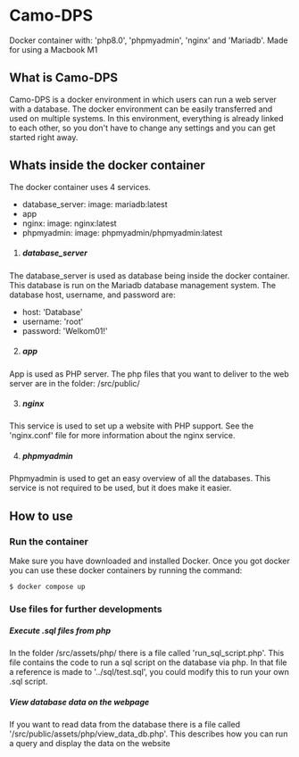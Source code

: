 # Camo-DPS
 Docker container with: 'php8.0', 'phpmyadmin', 'nginx' and 'Mariadb'.
 Made for using a Macbook M1

## What is Camo-DPS
Camo-DPS is a docker environment in which users can run a web server with a database. The docker environment can be easily transferred and used on multiple systems. In this environment, everything is already linked to each other, so you don't have to change any settings and you can get started right away.

## Whats inside the docker container
 The docker container uses 4 services.
 * database_server: image: mariadb:latest
 * app
 * nginx: image: nginx:latest
 * phpmyadmin: image: phpmyadmin/phpmyadmin:latest

1. ##### database_server
 The database_server is used as database being inside the docker container. This database is run on the Mariadb database management system.
 The database host, username, and password are:
 * host: 'Database'
 * username: 'root'
 * password: 'Welkom01!'

2. ##### app
 App is used as PHP server. The php files that you want to deliver to the web server are in the folder: /src/public/

3. ##### nginx
 This service is used to set up a website with PHP support. See the 'nginx.conf' file for more information about the nginx service.

4. ##### phpmyadmin
 Phpmyadmin is used to get an easy overview of all the databases. This service is not required to be used, but it does make it easier.


## How to use
### Run the container
 Make sure you have downloaded and installed Docker.
 Once you got docker you can use these docker containers by running the command:

    $ docker compose up


### Use files for further developments
##### Execute .sql files from php 
 In the folder /src/assets/php/ there is a file called 'run_sql_script.php'. This file contains the code to run a sql script on the database via php. In that file a reference is made to '../sql/test.sql', you could modify this to run your own .sql script.

##### View database data on the webpage
 If you want to read data from the database there is a file called '/src/public/assets/php/view_data_db.php'. This describes how you can run a query and display the data on the website